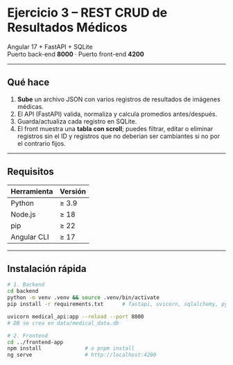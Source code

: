 # Ejercicio 3 – REST CRUD de Resultados Médicos

Angular 17 + FastAPI + SQLite  
Puerto back-end **8000** · Puerto front-end **4200**

---

## Qué hace

1. **Sube** un archivo JSON con varios registros de resultados de imágenes médicas.  
2. El API (FastAPI) valida, normaliza y calcula promedios antes/después.  
3. Guarda/actualiza cada registro en SQLite.  
4. El front muestra una **tabla con scroll**; puedes filtrar, editar o eliminar registros sin el ID y registros que no deberian ser cambiantes si no por el contrario fijos.

---

## Requisitos

| Herramienta | Versión |
|-------------|---------|
| Python      | ≥ 3.9   |
| Node.js     | ≥ 18    |
| pip         | ≥ 22    |
| Angular CLI | ≥ 17    |

---

## Instalación rápida

```bash
# 1. Backend
cd backend
python -m venv .venv && source .venv/bin/activate
pip install -r requirements.txt      # fastapi, uvicorn, sqlalchemy, pydantic

uvicorn medical_api:app --reload --port 8000
# DB se crea en data/medical_data.db

# 2. Frontend
cd ../frontend-app
npm install              # o pnpm install
ng serve                 # http://localhost:4200